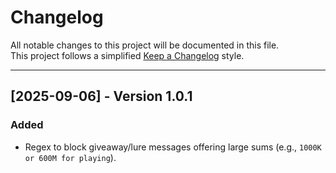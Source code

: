 # Changelog

All notable changes to this project will be documented in this file.  
This project follows a simplified [Keep a Changelog](https://keepachangelog.com/) style.  

---

## [2025-09-06] - Version 1.0.1
### Added
- Regex to block giveaway/lure messages offering large sums (e.g., `1000K or 600M for playing`).
